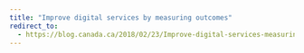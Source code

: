 ```yaml
---
title: "Improve digital services by measuring outcomes"
redirect_to:
  - https://blog.canada.ca/2018/02/23/Improve-digital-services-measuring-outcomes.html
---
```

